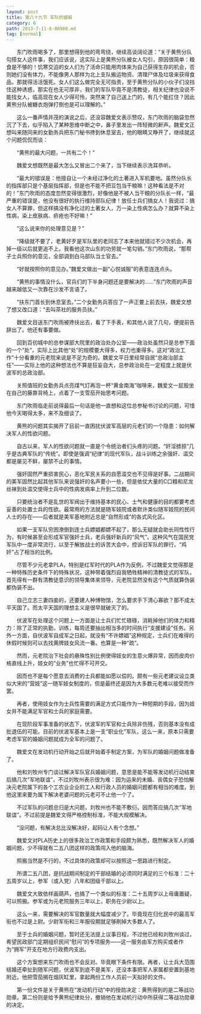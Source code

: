 ```yaml
---
layout: post
title: 第八十九节 军队的婚姻
category: 6
path: 2013-7-11-6-08900.md
tag: [normal]
---
```


　　东门吹雨喝多了，那里想得到他的弯弯绕，继续高谈阔论道：“关于黄熊分队勾搭女人这件事，我们应该说，这实际上是黄熊分队被女人勾引，原因很简单：粮食是不够的！饥寒交迫的女人们为了活命只能用肉体来为自己获得生存的机会，否则她们没有体力，不能像男人那样为北上支队搬运物资、清理尸体及垃圾来获得食品，那就得活活饿死。女人们这么做完全无可指责，至于黄熊分队的小伙子们没挡住这种诱惑，那实在也无可厚非，我们的军队毕竟不是清教徒，相关纪律也没说不能找女人，临高现在女人少得可怜，突然来了自己送上门的，有几个能扛住？因此黄熊分队被糖衣炮弹打倒也是可以理解的。”

　　这么一番声情并茂的演说之后，还没容魏爱文表示赞叹，东门吹雨的脑袋忽然沉了下去，似乎陷入了某种思维中断之中，鼻子里发出一阵轻微的鼾声。魏爱文正想叫来随同来的女勤务兵把东门秘书搀到休息室去，他的眼睛又睁开了，继续就这个问题侃侃而谈：

　　“黄熊的最大问题，一共有二个！”

　　魏爱文想既然是最大怎么又冒出二个来了，当下继续表示洗耳恭听。

　　“最大的错误是：他擅自让一个未经过净化的土著进入军机要地。虽然分队长的指挥部只是个基层指挥部，但是也不能不把豆包当干粮嘛！这种看法是不对的！”东门吹雨的态度忽然变得很激烈，好像他是不被人当干粮的分队长一样，“最严重的错误是，他没有很好的执行维持部队纪律！放任士兵们搞女人！我说过：搞女人不算罪，但这样搞没有净化过的土著女人，万一染上性病怎么办？就算不染上性病，染上皮肤病、疥疮也不好嘛！”

　　“这么说来你的处理意见是？”

　　“降级就不要了，老黄好歹是军队里的老同志了本来他就错过不少次机会，再掉一级以后就更追不上。我看他这次山东的功劳就一笔勾销。”东门吹雨说，“那帮子士兵照你的意见，全部调到白马部队当士官去。”

　　“好就按照你的意见办。”魏爱文做出一副“心悦诚服”的表意连连点头。

　　“黄熊的事情没什么，官兵们的下半身问题还是要解决的……”东门吹雨的声音越来越低又一次靠在沙发不言语了。

　　“扶东门首长到休息室去。”二个女勤务兵答应了一声正要上前去扶，魏爱文想了想又改口道：“去叫茶社的服务员扶。”

　　魏爱文目送东门吹雨被搀扶出去，看了下手表，和其他人说了几句，便提前告辞出了。他还有事要做。

　　回到百仞城中的总参谋部大院里的政治处办公室——政治处虽然只是总参下面的一个“处”，实际上比其他“处”的规模要大得多，权力也重得多。这对“政治工作”十分看重的元老院来说是不足为奇的。魏爱文平日里经常自居“总政治部主任”——实际上他的这种想法也不算是狂妄自大，总参政治处在一定程度上就是伏波军的总政治部。

　　关照值班的女勤务兵点亮煤气灯再泡一杯“黄金南海”咖啡来，魏爱文一屁股坐在自己的藤靠背椅上，点着了一支雪茄开始思考问题。

　　东门吹雨临走前说得最后一句话是他一直想和这位总参秘书讨论的问题，可惜他今天喝得太多，来不及细谈了。

　　黄熊的问题其实揭开了目前一直困扰伏波军高层的元老们的一个隐患：如何解决军人的性欲问题。

　　自古以来，军人的性欲问题就一直是个令统治者们头疼的问题。“奸淫掳掠”几乎是古典军队的“传统”。即使是强调“纪律”的现代军队，战斗训练之余强奸、滥交都是屡见不鲜，屡禁不止的事情。

　　强奸固然严重损害民心，恶化军民关系的自愿滥交也不见得是好事。二战期间的美军固然比起其他军队来说强奸的名声要小一些，但是依仗大量的C口粮和尼龙丝袜到处滥交使得士兵中的性病发病率上升到二位数。

　　只要统治者不是乱世的军阀出于维持基本的民心、士气和健康的目的都要考虑妥善的处置士兵的性欲。最常用的方法就是随军妓院或者默许类似随军妓院的民间人士的存在——后者就是美军基地附近总是“自然形成”的各式风化区。

　　如果一支军队穷困潦倒到连士兵嫖娼都嫖不起了，那么无疑就会助长同性性行为，有时候甚至会形成军官强奸士兵，老兵强奸新兵的“风气”。这种风气在国民党军队中一度非常流行，以至于解放战士的诉苦大会中，控诉旧军队的罪行，“鸡奸”占了相当的比例。

　　尽管不少元老拿PLA，特别是红军时代的PLA作为反例，不过魏爱文觉得那是一种特殊历史条件下的特殊状况，这种带着强烈自我牺牲精神的清教徒式的军队，首先得有一群有清教徒意识的领导集体来领导，元老院显然没有这个气质就算伪装都伪装不出。

　　自己立志三妻四妾的，还要建人种博物馆，怎么要求手下清心寡欲？那不成太平天国了。而太平天国的理想主义是很早就破灭了的。

　　伏波军在处理这个问题上一方面是让士兵们忙忙碌碌，消耗掉他们的体力和精力：除了正常的执勤，训练，每周还要抽出相当多的时间执行“支援建设”任务。另外一方面，自伏波军自成军之日起，就没有“不许嫖娼”这种规定，士兵们在难得的休假时候则可以去找黄牌妓女风流一番。也算是一种“疏”。

　　然而，元老院治下社会的悬殊性别比例使得妓女的生意火爆异常，因而皮肉价格直线上升，妓女的“业务”也忙得不可开交。

　　因而也不是每个愿意去消费的士兵都能如愿以偿的。颇有一些元老建议设立类似大宋的“营妓”这一随军妓女制度的，但是最终还是因为大多数元老难以接受而作罢。

　　再者，使用妓女作为士兵性需要的满足方式只能作为一种短期的手段，因为妓女并不能满足军官和士兵的家庭需要。

　　在现阶段军事准备的状态下，伏波军的军官和士兵除非伤残，否则基本没有成批退伍的可能。目前的伏波军基本上是一支“职业化”军队，这么一来，原本只需要考虑军官的婚姻问题就成为全军的问题了。

　　魏爱文在发动机行动开始之后就开始着手制定方案，为军队的婚姻问题做准备了。

　　他和刘牧州专门谈过解决军队官兵婚姻问题，意思是能不能等发动机行动结束后搞几次“军地联谊”，不过刘牧州表示很为难：因为运来的未婚、丧偶女子恐怕解决元老院属下的各个工农业企业的工人和行政人员的婚姻问题都有相当的难度。到他这里来要为属下解决老婆问题的元老可不止他一个了。

　　不过军队的问题总归是大问题，刘牧州也不能不敷衍。因而答应搞几次“军地联谊”。不过前提是魏爱文得严格控制标准，不能大规模解决。

　　“没问题，有解决总比没解决好，起码让人有个念想。”

　　魏爱文对PLA历史上的很多政治工作政策和手段颇为熟悉，既然解决军人的婚姻问题，少不得就有二五八团这样的政策闯入他的脑海。

　　照搬当然是不行的，不过具体的政策却可以按照这一思路进行制定。

　　所谓二五八团，是抗战期间制定的干部结婚的必须同时满足的三个标准：二十五周岁以上，参军（或入党）八年和团级干部以上。

　　魏爱文大致依样画葫芦，也搞了一个类似的标准：二十五周岁以上毋庸置疑，可以照搬。参军或为元老院服务三年以上，职务在少尉以上。

　　这么一来，需要解决的军官数量就大幅度减少了。毕竟现在归化民中的最高军衔也不过是上尉。少尉军衔和三年服役期就足够刷掉大多数人了。

　　至于士兵的婚姻问题，暂时还无法提上议事日程，不过他已经和刘牧州谈过，希望民政部门定期组织民间“慰问”的专项服务——这一服务由军方购买或者作为“拥军”开支在地方行政费内支出。

　　这个方案想来东门吹雨也不会反对。毕竟眼下条件有限。再者，让士兵大范围结婚还牵扯到随军问题，伏波军到底不是美军，还没本事把军人家属都安置到基地附近。他把雪茄搁在烟灰缸里，拿起两份工作人员前一天拟好的文件。

　　第一份文件是关于黄熊在“发动机行动”中的授勋决定：黄熊得到的是二等战功勋章。第二份则是给予黄熊纪律处分，撤销他在发动机行动中所获得二等战功勋章的决定。
